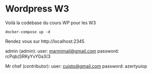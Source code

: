 # Wordpress W3

Voilà la codebase du cours WP pour les W3

```shell
docker-compose up -d
```

Rendez vous sur http://localhost:2345

admin (admin):
user: marmimail@gmail.com
password: rcPqb(SRKyYvY0a3(3

Mr chef (contributor):
user: cuisto@gmail.com
password: azertyuiop
